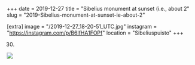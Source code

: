+++
date = 2019-12-27
title = "Sibelius monument at sunset (i.e., about 2"
slug = "2019-Sibelius-monument-at-sunset-ie-about-2"

[extra]
image = "/2019-12-27_18-20-51_UTC.jpg"
instagram = "https://instagram.com/p/B6lfHA1FOPf"
location = "Sibeliuspuisto"
+++

30)

<img src="/2019-12-27_18-20-51_UTC.jpg" />
